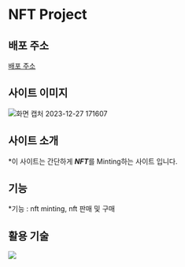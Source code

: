 # NFT Project

## 배포 주소
[배포 주소](https://pfp-project-sigma.vercel.app/)

## 사이트 이미지
![화면 캡처 2023-12-27 171607](https://github.com/BCS-4/react_project_kimkihyun/assets/97437816/771e0c30-44d8-4668-9a1f-a40f7189f4ad)


## 사이트 소개
  *이 사이트는 간단하게 ***NFT***를 Minting하는 사이트 입니다.

## 기능
  *기능 : nft minting, nft 판매 및 구매

## 활용 기술
<img src="https://img.shields.io/badge/TypeScript-3178C6?style=for-the-badge&logo=typescript&logoColor=white">
